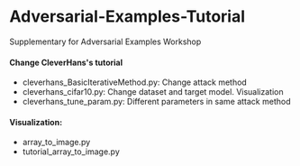 # Adversarial-Examples-Tutorial
Supplementary for Adversarial Examples Workshop

#### Change CleverHans's tutorial
* cleverhans_BasicIterativeMethod.py: Change attack method
* cleverhans_cifar10.py: Change dataset and target model. Visualization
* cleverhans_tune_param.py: Different parameters in same attack method

#### Visualization:
* array_to_image.py
* tutorial_array_to_image.py
